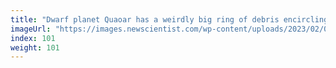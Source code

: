 ```yaml
---
title: "Dwarf planet Quaoar has a weirdly big ring of debris encircling it"
imageUrl: "https://images.newscientist.com/wp-content/uploads/2023/02/08145813/SEI_143250080.jpg?width=600"
index: 101
weight: 101
---
```


